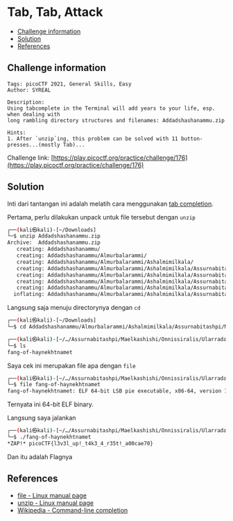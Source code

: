 # Tab, Tab, Attack

- [Challenge information](#challenge-information)
- [Solution](#solution)
- [References](#references)

## Challenge information
```
Tags: picoCTF 2021, General Skills, Easy
Author: SYREAL

Description:
Using tabcomplete in the Terminal will add years to your life, esp. when dealing with 
long rambling directory structures and filenames: Addadshashanammu.zip
 
Hints:
1. After `unzip`ing, this problem can be solved with 11 button-presses...(mostly Tab)...
```
Challenge link: [https://play.picoctf.org/practice/challenge/176](https://play.picoctf.org/practice/challenge/176)

## Solution

Inti dari tantangan ini adalah melatih cara menggunakan [tab completion](https://en.wikipedia.org/wiki/Command-line_completion).

Pertama, perlu dilakukan unpack untuk file tersebut dengan `unzip`
```bash
┌──(kali㉿kali)-[~/Downloads]
└─$ unzip Addadshashanammu.zip 
Archive:  Addadshashanammu.zip
   creating: Addadshashanammu/
   creating: Addadshashanammu/Almurbalarammi/
   creating: Addadshashanammu/Almurbalarammi/Ashalmimilkala/
   creating: Addadshashanammu/Almurbalarammi/Ashalmimilkala/Assurnabitashpi/
   creating: Addadshashanammu/Almurbalarammi/Ashalmimilkala/Assurnabitashpi/Maelkashishi/
   creating: Addadshashanammu/Almurbalarammi/Ashalmimilkala/Assurnabitashpi/Maelkashishi/Onnissiralis/
   creating: Addadshashanammu/Almurbalarammi/Ashalmimilkala/Assurnabitashpi/Maelkashishi/Onnissiralis/Ularradallaku/
  inflating: Addadshashanammu/Almurbalarammi/Ashalmimilkala/Assurnabitashpi/Maelkashishi/Onnissiralis/Ularradallaku/fang-of-haynekhtnamet  
```

Langsung saja menuju directorynya dengan `cd`
```bash
┌──(kali㉿kali)-[~/Downloads]
└─$ cd Addadshashanammu/Almurbalarammi/Ashalmimilkala/Assurnabitashpi/Maelkashishi/Onnissiralis/Ularradallaku 

┌──(kali㉿kali)-[~/…/Assurnabitashpi/Maelkashishi/Onnissiralis/Ularradallaku]
└─$ ls
fang-of-haynekhtnamet
```

Saya cek ini merupakan file apa dengan `file`
```bash
┌──(kali㉿kali)-[~/…/Assurnabitashpi/Maelkashishi/Onnissiralis/Ularradallaku]
└─$ file fang-of-haynekhtnamet 
fang-of-haynekhtnamet: ELF 64-bit LSB pie executable, x86-64, version 1 (SYSV), dynamically linked, interpreter /lib64/ld-linux-x86-64.so.2, for GNU/Linux 3.2.0, BuildID[sha1]=fcea24fb5379795a123bb860267d815e889a6d23, not stripped
```

Ternyata ini 64-bit ELF binary.

Langsung saya jalankan
```bash
┌──(kali㉿kali)-[~/…/Assurnabitashpi/Maelkashishi/Onnissiralis/Ularradallaku]
└─$ ./fang-of-haynekhtnamet  
*ZAP!* picoCTF{l3v3l_up!_t4k3_4_r35t!_a00cae70}
```

Dan itu adalah Flagnya

## References

- [file - Linux manual page](https://man7.org/linux/man-pages/man1/file.1.html)
- [unzip - Linux manual page](https://linux.die.net/man/1/unzip)
- [Wikipedia - Command-line completion](https://en.wikipedia.org/wiki/Command-line_completion)
